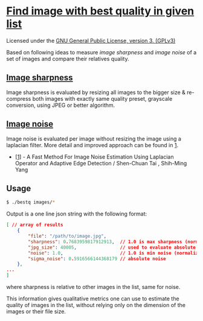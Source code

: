 # [Find image with best quality in given list](https://yduf.github.io/image-quality/)

Licensed under the [GNU General Public License, version 3. (GPLv3)](https://www.gnu.org/licenses/gpl-3.0.html)

Based on following ideas to measure _image sharpness_ and _image noise_ of a set of images and compare their relatives quality.

## [Image sharpness](https://photo.stackexchange.com/a/117823/104580)

Image sharpness is evaluated by resizing all images to the bigger size & re-compress both images with exactly same quality preset, grayscale conversion, using JPEG or better algorithm.

## [Image noise](https://stackoverflow.com/a/25436112/51386)

Image noise is evaluated per image without resizing the image using a laplacian filter.
More detail and improved approach can be found in [1](https://citeseerx.ist.psu.edu/viewdoc/download?doi=10.1.1.173.1644&rep=rep1&type=pdf).

- [\[1\]](https://citeseerx.ist.psu.edu/viewdoc/download?doi=10.1.1.173.1644&rep=rep1&type=pdf) - A Fast Method For Image Noise Estimation Using
Laplacian Operator and Adaptive Edge Detection / Shen-Chuan Tai , Shih-Ming Yang

## Usage

```bash
$ ./bestq images/*
```

Output is a one line json string with the following format:

```json
[ // array of results
    {
        "file": "/path/to/image.jpg",     
        "sharpness": 0.7683959817912913,  // 1.0 is max sharpness (normalized)
        "jpg_size": 40005,                // used to evaluate absolute sharpness
        "noise": 1.0,                     // 1.0 is min noise (normalized)
        "sigma_noise": 0.5916566144368179 // absolute noise
    },
...
]
```

where sharpness is relative to other images in the list, same for noise.

This information gives qualitative metrics one can use to estimate the quality of images in the list,
without relying only on the dimension of the images or their file size.

